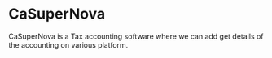 # CaSuperNova
CaSuperNova is a Tax accounting software where we can add get details of the accounting on various platform.
